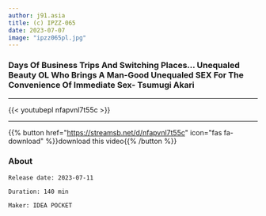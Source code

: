 ```yaml
---
author: j91.asia
title: (c) IPZZ-065
date: 2023-07-07
image: "ipzz065pl.jpg"
---
```


### Days Of Business Trips And Switching Places... Unequaled Beauty OL Who Brings A Man-Good Unequaled SEX For The Convenience Of Immediate Sex- Tsumugi Akari
___

{{< youtubepl nfapvnl7t55c >}}
___

{{% button href="https://streamsb.net/d/nfapvnl7t55c" icon="fas fa-download" %}}download this video{{% /button %}}
### About

`Release date: 2023-07-11`

`Duration: 140 min`

`Maker:	IDEA POCKET`